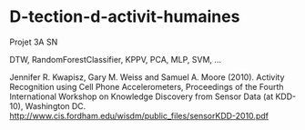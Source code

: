 # D-tection-d-activit-humaines
Projet 3A SN


DTW, RandomForestClassifier, KPPV, PCA, MLP, SVM, ...

Jennifer R. Kwapisz, Gary M. Weiss and Samuel A. Moore (2010). 
Activity Recognition using Cell Phone Accelerometers, 
Proceedings of the Fourth International Workshop on Knowledge 
Discovery from Sensor Data (at KDD-10), Washington DC. 
<http://www.cis.fordham.edu/wisdm/public_files/sensorKDD-2010.pdf>

